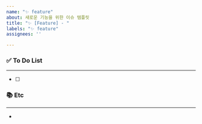 ```yaml
---
name: "✨ feature"
about: 새로운 기능을 위한 이슈 템플릿
title: "✨ [Feature] - "
labels: "✨ feature"
assignees: ''

---
```


### ✅ To Do List

---
- [ ] 

### 📚 Etc

---
-
